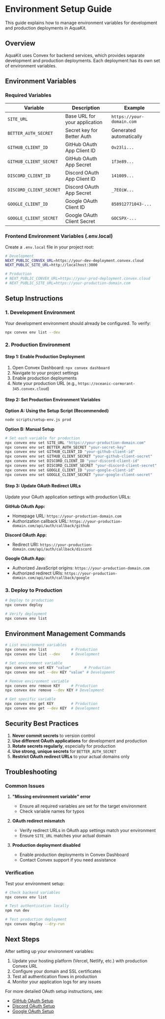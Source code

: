 # Environment Setup Guide

This guide explains how to manage environment variables for development and production deployments in AquaKit.

## Overview

AquaKit uses Convex for backend services, which provides separate development and production deployments. Each deployment has its own set of environment variables.

## Environment Variables

### Required Variables

| Variable                | Description                   | Example                   |
| ----------------------- | ----------------------------- | ------------------------- |
| `SITE_URL`              | Base URL for your application | `https://your-domain.com` |
| `BETTER_AUTH_SECRET`    | Secret key for Better Auth    | Generated automatically   |
| `GITHUB_CLIENT_ID`      | GitHub OAuth App Client ID    | `Ov23li...`               |
| `GITHUB_CLIENT_SECRET`  | GitHub OAuth App Secret       | `1f3e89...`               |
| `DISCORD_CLIENT_ID`     | Discord OAuth App Client ID   | `141009...`               |
| `DISCORD_CLIENT_SECRET` | Discord OAuth App Secret      | `_7EOiW...`               |
| `GOOGLE_CLIENT_ID`      | Google OAuth Client ID        | `858912771043-...`        |
| `GOOGLE_CLIENT_SECRET`  | Google OAuth Client Secret    | `GOCSPX-...`              |

### Frontend Environment Variables (.env.local)

Create a `.env.local` file in your project root:

```bash
# Development
NEXT_PUBLIC_CONVEX_URL=https://your-dev-deployment.convex.cloud
NEXT_PUBLIC_SITE_URL=http://localhost:3000

# Production
# NEXT_PUBLIC_CONVEX_URL=https://your-prod-deployment.convex.cloud
# NEXT_PUBLIC_SITE_URL=https://your-production-domain.com
```

## Setup Instructions

### 1. Development Environment

Your development environment should already be configured. To verify:

```bash
npx convex env list --dev
```

### 2. Production Environment

#### Step 1: Enable Production Deployment

1. Open Convex Dashboard: `npx convex dashboard`
2. Navigate to your project settings
3. Enable production deployments
4. Note your production URL (e.g., `https://oceanic-cormorant-345.convex.cloud`)

#### Step 2: Set Production Environment Variables

**Option A: Using the Setup Script (Recommended)**

```bash
node scripts/setup-env.js prod
```

**Option B: Manual Setup**

```bash
# Set each variable for production
npx convex env set SITE_URL "https://your-production-domain.com"
npx convex env set BETTER_AUTH_SECRET "your-secret-key"
npx convex env set GITHUB_CLIENT_ID "your-github-client-id"
npx convex env set GITHUB_CLIENT_SECRET "your-github-client-secret"
npx convex env set DISCORD_CLIENT_ID "your-discord-client-id"
npx convex env set DISCORD_CLIENT_SECRET "your-discord-client-secret"
npx convex env set GOOGLE_CLIENT_ID "your-google-client-id"
npx convex env set GOOGLE_CLIENT_SECRET "your-google-client-secret"
```

#### Step 3: Update OAuth Redirect URLs

Update your OAuth application settings with production URLs:

**GitHub OAuth App:**

- Homepage URL: `https://your-production-domain.com`
- Authorization callback URL: `https://your-production-domain.com/api/auth/callback/github`

**Discord OAuth App:**

- Redirect URI: `https://your-production-domain.com/api/auth/callback/discord`

**Google OAuth App:**

- Authorized JavaScript origins: `https://your-production-domain.com`
- Authorized redirect URIs: `https://your-production-domain.com/api/auth/callback/google`

### 3. Deploy to Production

```bash
# Deploy to production
npx convex deploy

# Verify deployment
npx convex env list
```

## Environment Management Commands

```bash
# List environment variables
npx convex env list           # Production
npx convex env list --dev     # Development

# Set environment variable
npx convex env set KEY "value"      # Production
npx convex env set --dev KEY "value" # Development

# Remove environment variable
npx convex env remove KEY     # Production
npx convex env remove --dev KEY # Development

# Get specific variable
npx convex env get KEY        # Production
npx convex env get --dev KEY  # Development
```

## Security Best Practices

1. **Never commit secrets** to version control
2. **Use different OAuth applications** for development and production
3. **Rotate secrets regularly**, especially for production
4. **Use strong, unique secrets** for `BETTER_AUTH_SECRET`
5. **Restrict OAuth redirect URLs** to your actual domains only

## Troubleshooting

### Common Issues

1. **"Missing environment variable" error**
   - Ensure all required variables are set for the target environment
   - Check variable names for typos

2. **OAuth redirect mismatch**
   - Verify redirect URLs in OAuth app settings match your environment
   - Ensure `SITE_URL` matches your actual domain

3. **Production deployment disabled**
   - Enable production deployments in Convex Dashboard
   - Contact Convex support if you need assistance

### Verification

Test your environment setup:

```bash
# Check backend variables
npx convex env list

# Test authentication locally
npm run dev

# Test production deployment
npx convex deploy --dry-run
```

## Next Steps

After setting up your environment variables:

1. Update your hosting platform (Vercel, Netlify, etc.) with production Convex URL
2. Configure your domain and SSL certificates
3. Test all authentication flows in production
4. Monitor your application logs for any issues

For more detailed OAuth setup instructions, see:

- [GitHub OAuth Setup](./setup-github-oauth.md)
- [Discord OAuth Setup](./setup-discord-oauth.md)
- [Google OAuth Setup](./setup-google-oauth.md)
